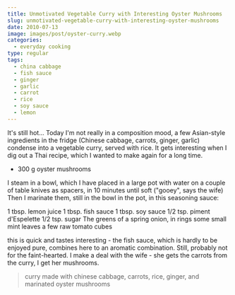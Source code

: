 ```yaml
---
title: Unmotivated Vegetable Curry with Interesting Oyster Mushrooms
slug: unmotivated-vegetable-curry-with-interesting-oyster-mushrooms
date: 2010-07-13
image: images/post/oyster-curry.webp
categories: 
  - everyday cooking
type: regular
tags: 
  - china cabbage
  - fish sauce
  - ginger
  - garlic
  - carrot
  - rice
  - soy sauce
  - lemon
---
```


It's still hot... Today I'm not really in a composition mood, a few Asian-style ingredients in the fridge (Chinese cabbage, carrots, ginger, garlic) condense into a vegetable curry, served with rice. It gets interesting when I dig out a Thai recipe, which I wanted to make again for a long time.

* 300 g oyster mushrooms

I steam in a bowl, which I have placed in a large pot with water on a couple of table knives as spacers, in 10 minutes until soft ("gooey", says the wife) Then I marinate them, still in the bowl in the pot, in this seasoning sauce:

1 tbsp. lemon juice 1 tbsp. fish sauce 1 tbsp. soy sauce 1/2 tsp. piment d'Espelette 1/2 tsp. sugar The greens of a spring onion, in rings some small mint leaves a few raw tomato cubes

this is quick and tastes interesting - the fish sauce, which is hardly to be enjoyed pure, combines here to an aromatic combination. Still, probably not for the faint-hearted. I make a deal with the wife - she gets the carrots from the curry, I get her mushrooms.

> curry made with chinese cabbage, carrots, rice, ginger, and marinated oyster mushrooms
